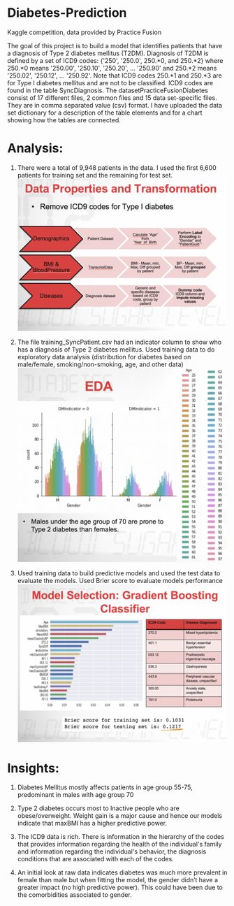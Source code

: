 # Diabetes-Prediction
Kaggle competition, data provided by Practice Fusion

The goal of this project is to build a model that identifies patients that have a diagnosis of Type 2 diabetes mellitus (T2DM). Diagnosis of T2DM is defined by a set of ICD9 codes: {'250', '250.0', 250.*0, and 250.*2} where 250.*0 means '250.00', '250.10', '250.20', ... '250.90' and 250.*2 means '250.02', '250.12', ... '250.92'. Note that ICD9 codes 250.*1 and 250.*3 are for Type I diabetes mellitus and are not to be classified. ICD9 codes are found in the table SyncDiagnosis. The datasetPracticeFusionDiabetes consist of 17 different files, 2 common files and 15 data set-specific files. They are in comma separated value (csv) format. I have uploaded the data set dictionary for a description of the table elements and for a chart showing how the tables are connected.

# Analysis:

1. There were a total of 9,948 patients in the data. I used the first 6,600 patients for training set and the remaining for test set. 
![Alt text](ETL.png?raw=true "ETL.png")

2. The file training_SyncPatient.csv had an indicator column to show who has a diagnosis of Type 2 diabetes mellitus. 
Used training data to do exploratory data analysis (distribution for diabetes based on male/female, smoking/non-smoking, age, and other data)
![Alt text](EDA.png?raw=true "EDA.png")

3. Used training data to build predictive models and used the test data to evaluate the models. Used Brier score to evaluate models performance 
![Alt text](Modelling.png?raw=true "Modelling.png")

# Insights:

1. Diabetes Mellitus mostly affects patients in age group 55-75, predominant in males with age group 70

2. Type 2 diabetes occurs most to Inactive people who are obese/overweight. Weight gain is a major cause and hence our models indicate that maxBMI has a higher predictive power.

3. The ICD9 data is rich. There is information in the hierarchy of the codes that provides information regarding the health of the individual's family and information regarding the individual's behavior, the diagnosis conditions that are associated with each of the codes.
 
4. An initial look at raw data indicates diabetes was much more prevalent in female than male but when fitting the model, the gender didn’t have a greater impact (no high predictive power). This could have been due to the comorbidities associated to gender.
